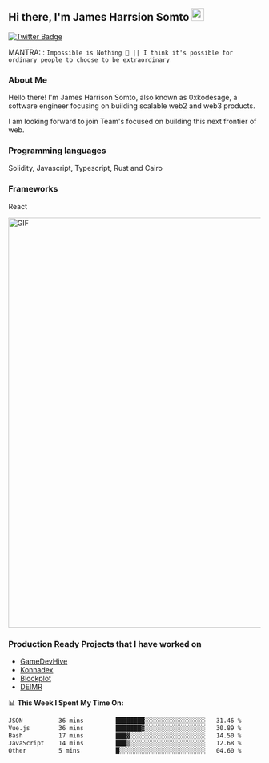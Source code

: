 ## Hi there, I'm James Harrsion Somto <img src="https://media.giphy.com/media/hvRJCLFzcasrR4ia7z/giphy.gif" width="25px">


[![Twitter Badge](https://img.shields.io/badge/-Twitter-00acee?style=flat-square&logo=Twitter&logoColor=white)](https://twitter.com/0xkodesage)


MANTRA: : `Impossible is Nothing 🚀 || I think it's possible for ordinary people to choose to be extraordinary`

### About Me

Hello there! I'm James Harrison Somto, also known as 0xkodesage, a software engineer focusing on building scalable web2 and web3 products.

I am looking forward to join Team's focused on building this next frontier of web.

### Programming languages
Solidity, Javascript, Typescript, Rust and Cairo

### Frameworks
React
 
 <img align="center" alt="GIF" src="https://github.com/Gapur/Gapur/blob/master/coding.gif?raw=true" width="818px" height="818px" />


### Production Ready Projects that I have worked on
  - [GameDevHive](https://www.gamedevshive.org/)
  - [Konnadex](https://www.konnadex.com/)
  - [Blockplot](https://www.blockplot.org/)
  - [DEIMR](https://deimr.com/)

📊 **This Week I Spent My Time On:**

<!--START_SECTION:waka-->

```txt
JSON          36 mins         ████████░░░░░░░░░░░░░░░░░   31.46 %
Vue.js        36 mins         ███████▓░░░░░░░░░░░░░░░░░   30.89 %
Bash          17 mins         ███▓░░░░░░░░░░░░░░░░░░░░░   14.50 %
JavaScript    14 mins         ███▒░░░░░░░░░░░░░░░░░░░░░   12.68 %
Other         5 mins          █░░░░░░░░░░░░░░░░░░░░░░░░   04.60 %
```

<!--END_SECTION:waka-->
<br />
<br />
<br />






